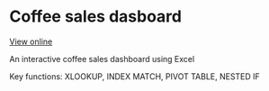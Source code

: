 # Coffee sales dasboard

[View online](https://1drv.ms/x/c/66b99e6e5f216695/ERudl2eirwpNhy8XCZ5JRBIB9SE-0kItBS5C56aXZD0NOw?e=o2vg2R)

An interactive coffee sales dashboard using Excel 

Key functions: XLOOKUP, INDEX MATCH, PIVOT TABLE, NESTED IF

